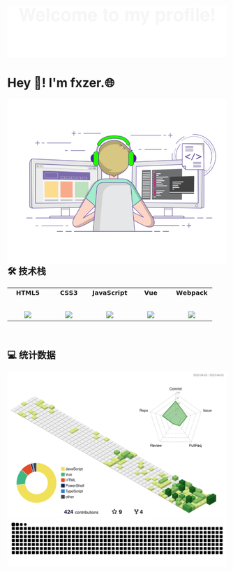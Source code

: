 ![welcome](./assets/welcome.svg)
       
# Hey 🤔! I'm fxzer.🌐 

<img align="right" alt="GIF" src="https://raw.githubusercontent.com/devSouvik/devSouvik/master/gif3.gif"    />
<br>
<h2>🛠 技术栈</h2>

<table >
  <tbody>
   <tr valign="top" >
        <td  align="center"  width="20%">
          <span>𝗛𝗧𝗠𝗟𝟱</span><br><br><br>
          <img height="64px"  src="https://cdn.svgporn.com/logos/html-5.svg">
        </td>
        <td  align="center" width="20%">
          <span>𝗖𝗦𝗦𝟯</span><br><br><br>
          <img height="64px" src="https://cdn.svgporn.com/logos/css-3.svg">
        </td>
        <td  align="center" width="20%">
          <span>𝗝𝗮𝘃𝗮𝗦𝗰𝗿𝗶𝗽𝘁</span><br><br><br>
          <img height="64px" src="https://cdn.svgporn.com/logos/javascript.svg">
        </td>
        <td  align="center" width="20%">
          <span>𝗩𝘂𝗲</span><br><br><br>
          <img height="64px" src="https://cdn.svgporn.com/logos/vue.svg">
        </td>
        <td  align="center" width="20%">
          <span>𝗪𝗲𝗯𝗽𝗮𝗰𝗸</span><br><br><br>
          <img height="64px" src="https://cdn.svgporn.com/logos/webpack.svg">
        </td>
      </tr>
  </tbody>
</table>
<br>
<h2>💻  统计数据 </h2>

![profile-green-animate](./profile-3d-contrib/profile-green-animate.svg)
![Snake animation](https://github.com/fxzer/fxzer/blob/output/github-contribution-grid-snake.svg)
